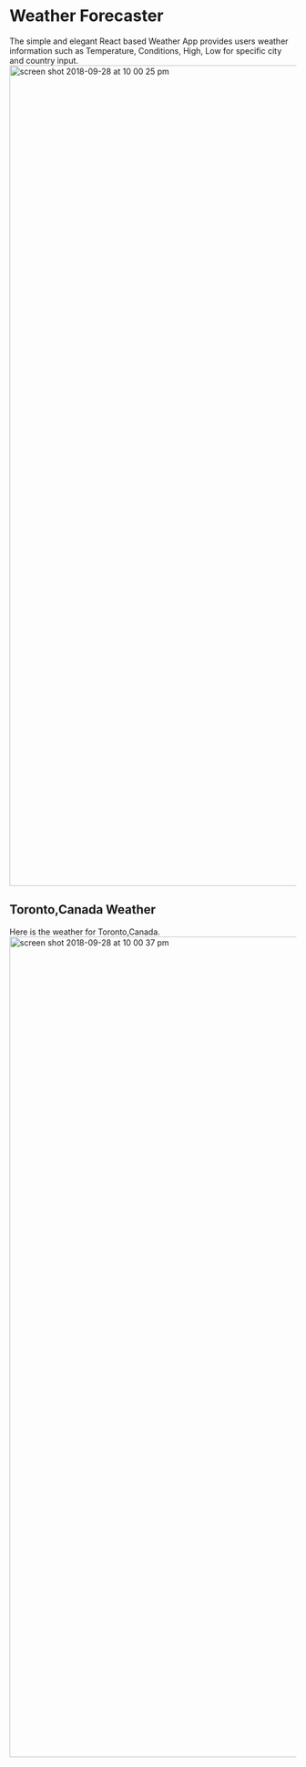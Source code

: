 # Weather Forecaster
The simple and elegant React based Weather App provides users weather information such as Temperature, Conditions, High, Low for specific city and country input.
<img width="1440" alt="screen shot 2018-09-28 at 10 00 25 pm" src="https://user-images.githubusercontent.com/26859117/46239703-2173ff80-c36a-11e8-8e42-ea6cda77f29c.png">

## Toronto,Canada Weather
Here is the weather for Toronto,Canada. 
<img width="1440" alt="screen shot 2018-09-28 at 10 00 37 pm" src="https://user-images.githubusercontent.com/26859117/46239705-23d65980-c36a-11e8-9b6a-201681332f10.png">
